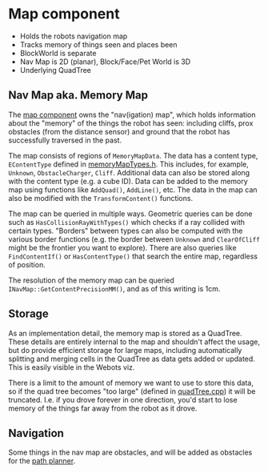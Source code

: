 # Map component

* Holds the robots navigation map
* Tracks memory of things seen and places been
* BlockWorld is separate
* Nav Map is 2D (planar), Block/Face/Pet World is 3D
* Underlying QuadTree

## Nav Map aka. Memory Map

The [map component](/engine/navMap/mapComponent.cpp) owns the "nav(igation) map", which holds information about the "memory" of the things the robot has seen: including cliffs, prox obstacles (from the distance sensor) and ground that the robot has successfully traversed in the past.

The map consists of regions of `MemoryMapData`. The data has a content type, `EContentType` defined in [memoryMapTypes.h](/engine/navMap/memoryMap/memoryMapTypes.h). This includes, for example, `Unknown`, `ObstacleCharger`, `Cliff`. Additional data can also be stored along with the content type (e.g. a cube ID). Data can be added to the memory map using functions like `AddQuad()`, `AddLine()`, etc. The data in the map can also be modified with the `TransformContent()` functions.

The map can be queried in multiple ways. Geometric queries can be done such as `HasCollisionRayWithTypes()` which checks if a ray collided with certain types. "Borders" between types can also be computed with the various border functions (e.g. the border between `Unknown` and `ClearOfCliff` might be the frontier you want to explore). There are also queries like `FindContentIf()` or `HasContentType()` that search the entire map, regardless of position.

The resolution of the memory map can be queried `INavMap::GetContentPrecisionMM()`, and as of this writing is 1cm.

## Storage

As an implementation detail, the memory map is stored as a QuadTree. These details are entirely internal to the map and shouldn't affect the usage, but do provide efficient storage for large maps, including automatically splitting and merging cells in the QuadTree as data gets added or updated. This is easily visible in the Webots viz.

There is a limit to the amount of memory we want to use to store this data, so if the quad tree becomes "too large" (defined in [quadTree.cpp](/engine/navMap/quadTree/quadTree.cpp)) it will be truncated. I.e. if you drove forever in one direction, you'd start to lose memory of the things far away from the robot as it drove.

## Navigation

Some things in the nav map are obstacles, and will be added as obstacles for the [path planner](planner.md).
